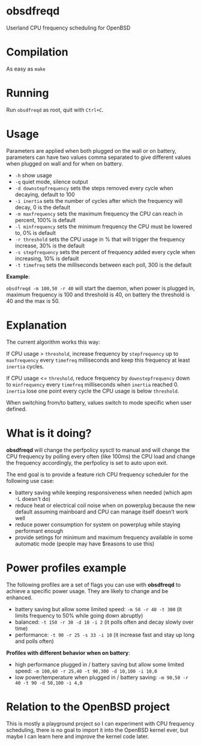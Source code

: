 # obsdfreqd

Userland CPU frequency scheduling for OpenBSD

# Compilation

As easy as `make`

# Running

Run `obsdfreqd` as root, quit with `Ctrl+C`.

# Usage

Parameters are applied when both plugged on the wall or on battery, parameters can have two values comma separated to give different values when plugged on wall and for when on battery.

- `-h` show usage
- `-q` quiet mode, silence output
- `-d downstepfrequency` sets the steps removed every cycle when decaying, default to 100
- `-i inertia` sets the number of cycles after which the frequency will decay, 0 is the default
- `-m maxfrequency` sets the maximum frequency the CPU can reach in percent, 100% is default
- `-l minfrequency` sets the minimum frequency the CPU must be lowered to, 0% is default
- `-r threshold` sets the CPU usage in % that will trigger the frequency increase, 30% is the default
- `-s stepfrequency` sets the percent of frequency added every cycle when increasing, 10% is default
- `-t timefreq` sets the milliseconds between each poll, 300 is the default

**Example**:

`obsdfreqd -m 100,50 -r 40` will start the daemon, when power is plugged in, maximum frequency is 100 and threshold is 40, on battery the threshold is 40 and the max is 50.

# Explanation

The current algorithm works this way:

If CPU usage > `threshold`, increase frequency by `stepfrequency` up to `maxfrequency` every `timefreq` milliseconds and keep this frequency at least `inertia` cycles.

If CPU usage <= `threshold`, reduce frequency by `downstepfrequency` down to `minfrequency` every `timefreq` milliseconds when `inertia` reached 0. `inertia` lose one point every cycle the CPU usage is below `threshold`.

When switching from/to battery, values switch to mode specific when user defined.

# What is it doing?

**obsdfreqd** will change the perfpolicy sysctl to manual and will change the CPU frequency by polling every often (like 100ms) the CPU load and change the frequency accordingly, the perfpolicy is set to auto upon exit.

The end goal is to provide a feature rich CPU frequency scheduler for the following use case:

- battery saving while keeping responsiveness when needed (which apm -L doesn't do)
- reduce heat or electrical coil noise when on powerplug because the new default assuming mainboard and CPU can manage itself doesn't work well
- reduce power consumption for system on powerplug while staying performant enough
- provide setings for minimum and maximum frequency available in some automatic mode (people may have $reasons to use this)

# Power profiles example

The following profiles are a set of flags you can use with **obsdfreqd** to achieve a specific power usage.  They are likely to change and be enhanced.

- battery saving but allow some limited speed: `-m 50 -r 40 -t 300` (it limits frequency to 50% while going down abruptly)
- balanced: `-t 150 -r 30 -d 10 -i 2` (it polls often and decay slowly over time)
- performance: `-t 90 -r 25 -s 33 -i 10` (it increase fast and stay up long and polls often)

**Profiles with different behavior when on battery**:

- high performance plugged in / battery saving but allow some limited speed: `-m 100,60 -r 25,40 -t 90,300 -d 10,100 -i 10,0`
- low power/temperature when plugged in / battery saving: `-m 90,50 -r 40 -t 90 -d 50,100 -i 4,0`

# Relation to the OpenBSD project

This is mostly a playground project so I can experiment with CPU frequency scheduling, there is no goal to import it into the OpenBSD kernel ever, but maybe I can learn here and improve the kernel code later.
